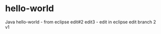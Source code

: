 hello-world
===========
Java
hello-world - from eclipse edit#2  edit3 - edit in eclipse edit branch 2 v1
